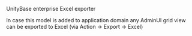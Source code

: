 UnityBase enterprise Excel exporter

In case this model is added to application domain any AdminUI grid view can be exported to Excel (via Action -> Export -> Excel)